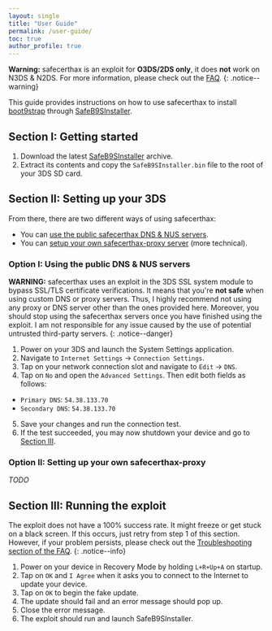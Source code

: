```yaml
---
layout: single
title: "User Guide"
permalink: /user-guide/
toc: true
author_profile: true
---
```


**Warning:** safecerthax is an exploit for **O3DS/2DS only**, it does **not** work on N3DS & N2DS. For more information, please check out the [FAQ](/faq/).
{: .notice--warning}

This guide provides instructions on how to use safecerthax to install [boot9strap](https://github.com/SciresM/boot9strap) through [SafeB9SInstaller](https://github.com/d0k3/SafeB9SInstaller).

## Section I: Getting started

1. Download the latest [SafeB9SInstaller](https://github.com/d0k3/SafeB9SInstaller/releases) archive.
2. Extract its contents and copy the `SafeB9SInstaller.bin` file to the root of your 3DS SD card.

## Section II: Setting up your 3DS

From there, there are two different ways of using safecerthax:
- You can [use the public safecerthax DNS & NUS servers](#option-i-using-the-public-dns--nus-servers).
- You can [setup your own safecerthax-proxy server](#option-ii-setting-up-your-own-safecerthax-proxy) (more technical).

### Option I: Using the public DNS & NUS servers

**WARNING:** safecerthax uses an exploit in the 3DS SSL system module to bypass SSL/TLS certificate verifications. It means that you're **not safe** when using custom DNS or proxy servers. Thus, I highly recommend not using any proxy or DNS server other than the ones provided here. Moreover, you should stop using the safecerthax servers once you have finished using the exploit. I am not responsible for any issue caused by the use of potential untrusted third-party servers.
{: .notice--danger}

1. Power on your 3DS and launch the System Settings application.
2. Navigate to `Internet Settings` -> `Connection Settings`.
3. Tap on your network connection slot and navigate to `Edit` -> `DNS`.
4. Tap on `No` and open the `Advanced Settings`. Then edit both fields as follows:
  - `Primary DNS`: `54.38.133.70`
  - `Secondary DNS`: `54.38.133.70`
5. Save your changes and run the connection test.
6. If the test succeeded, you may now shutdown your device and go to [Section III](#section-iii-running-the-exploit).

### Option II: Setting up your own safecerthax-proxy
*TODO*


## Section III: Running the exploit

The exploit does not have a 100% success rate. It might freeze or get stuck on a black screen. If this occurs, just retry from step 1 of this section. However, if your problem persists, please check out the [Troubleshooting section of the FAQ](/faq/#troubleshooting).
{: .notice--info}

1. Power on your device in Recovery Mode by holding `L+R+Up+A` on startup.
2. Tap on `OK` and `I Agree` when it asks you to connect to the Internet to update your device.
3. Tap on `OK` to begin the fake update.
4. The update should fail and an error message should pop up.
5. Close the error message.
6. The exploit should run and launch SafeB9SInstaller.
